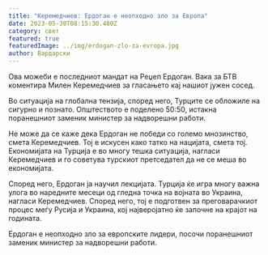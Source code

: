```yaml
---
title: "Керемедчиев: Ердоган е неопходно зло за Европа"
date: 2023-05-30T08:15:30.480Z
category: свет
featured: true
featuredImage: ../img/erdogan-zlo-za-evropa.jpg
author: Вардарски
---
```

Ова можеби е последниот мандат на Реџеп Ердоган. Вака за БТВ коментира Милен Керемедчиев за гласањето кај нашиот јужен сосед.

Во ситуација на глобална тензија, според него, Турците се обложиле на сигурно и познато. Општеството е поделено 50:50, истакна поранешниот заменик министер за надворешни работи.

Не може да се каже дека Ердоган не победи со големо мнозинство, смета Керемедчиев. Тој е искусен како татко на нацијата, смета тој. Економијата на Турција е во многу тешка ситуација, нагласи Керемедчиев и го советува турскиот претседател да не се меша во економијата.

Според него, Ердоган ја научил лекцијата. Турција ќе игра многу важна улога во наредните месеци од гледна точка на војната во Украина, нагласи Керемедчиев. Според него, тој е подготвен за преговарачкиот процес меѓу Русија и Украина, кој најверојатно ќе започне на крајот на годината.

Ердоган е неопходно зло за европските лидери, посочи поранешниот заменик министер за надворешни работи.